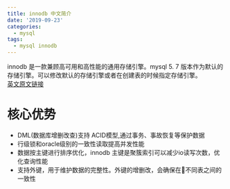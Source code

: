 ```yaml
---
title: innodb 中文简介
date: '2019-09-23'
categories:
  - mysql
tags:
  - mysql innodb
---
```



innodb 是一款兼顾高可用和高性能的通用存储引擎。mysql 5.
7 版本作为默认的存储引擎。可以修改默认的存储引擎或者在创建表的时候指定存储引擎。  
[英文原文链接](https://dev.mysql.com/doc/refman/5.7/en/innodb-introduction.html)

# 核心优势
 - DML(数据库增删改查)支持 ACID模型,通过事务、事故恢复等保护数据
 - 行级锁和oracle级别的一致性读取提高并发性能
 - 数据按主键进行排序优化，innodb 主键是聚簇索引可以减少io读写次数，优化查询性能
 - 支持外键，用于维护数据的完整性。外键的增删改，会确保在不同表之间的一致性